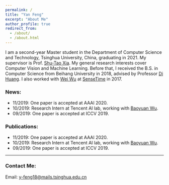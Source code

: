 ```yaml
---
permalink: /
title: "Yan Feng"
excerpt: "About Me"
author_profile: true
redirect_from: 
  - /about/
  - /about.html
---
```


I am a second-year Master student in the Department of Computer Science and Technology, Tsinghua University, China, graduating in 2021. My supervisor is Prof. <a href="https://scholar.google.com/citations?hl=zh-CN&user=koAXTXgAAAAJ" target="_blank">Shu-Tao Xia</a>. My general research interests cover Computer Vision and Machine Learning. Before that, I received the B.S. in Computer Science from Beihang University in 2018, advised by Professor <a href="http://irip.buaa.edu.cn/dihuang/" target="_blank">Di Huang</a>. I also worked with <a href="https://wuwei-ai.org/" target="_blank">Wei Wu</a> at <a href="https://www.sensetime.com/en/" target="_blank">SenseTime</a> in 2017.


<!-- I am a research fellow at the School of Computing and Information Systems, The University of Melbourne, where I obtained my PhD in 2019. I work closely with <a href="http://people.eng.unimelb.edu.au/baileyj/" target="_blank">Prof. James Bailey</a>. Prior to my PhD, I recieved my M.Eng. and B.Eng. from Tsinghua University and Jilin University successively. I have a broad interest in theory and applications of machine learning and deep learning.  -->

<!-- I am also very fortunate to have visited National Institute of Informatics, Japan invited by <a href="http://research.nii.ac.jp/~meh/" target="_blank">Prof. Michael E. Houle</a>, and RIKEN, Japan by <a href="https://bhanml.github.io/" target="_blank">Dr. Bo Han</a>, <a href="https://niug1984.github.io/" target="_blank">Dr. Gang Niu</a> and <a href="http://www.ms.k.u-tokyo.ac.jp/sugi/index.html" target="_blank">Prof. Masashi Sugiyama</a>. -->

<!-- collabarated with highly respected researchers including <a href="http://people.eng.unimelb.edu.au/baileyj/" target="_blank">Prof. James Bailey</a> (UniMelb), <a href="http://research.nii.ac.jp/~meh/" target="_blank">Prof. Michael E. Houle</a> (NII, Japan), <a href="https://people.eecs.berkeley.edu/~dawnsong/" target="_blank">Prof. Dawn Song</a> (UC, Berkeley), <a href="http://www.yugangjiang.info" target="_blank"> Prof. Yu-Gang Jiang</a> (Fudan University), <a href="http://www.crystal-boli.com/" target="_blank">A/Prof. Bo Li</a> (UIUC), <a href="https://people.eng.unimelb.edu.au/smonazam/" target="_blank">A/Prof. Sarah Erfani</a> (UniMelb), and <a href="https://sites.google.com/site/csyisenwang/" target="_blank">Dr. Yisen Wang</a> (Tsinghua University). -->

<!-- and <a href="https://scholar.google.com/citations?user=MjgOHPYAAAAJ&hl=en" target="_blank">Dr. Sudanthi Wijewickrema</a> (UniMelb). -->

### News:
  * 11/2019: One paper is accepted at AAAI 2020.
  * 10/2019: Research Intern at Tencent AI lab, working with <a href="https://sites.google.com/site/baoyuanwu2015/home" target="_blank">Baoyuan Wu</a>.
  * 09/2019: One paper is accepted at ICCV 2019.


### Publications:
  * 11/2019: One paper is accepted at AAAI 2020.
  * 10/2019: Research Intern at Tencent AI lab, working with <a href="https://sites.google.com/site/baoyuanwu2015/home" target="_blank">Baoyuan Wu</a>.
  * 09/2019: One paper is accepted at ICCV 2019.

<!-- ### Research Interests:
* Machine Learning
  * Secure/Robust/Explainable machine learning
  * Adversarial machine learning
  * Weakly supervised learning
  * Reinforcement learning
* Deep Learning and Security
  * Adversarial attack/defense
  * Backdoor attack/defense
  * Generative adverarial networks
  * Applications: object recognition, image inpainting, object detection, video recognition, automatic speech recognition
* Artifical Intelligence
  * Medical AI
  * Virtual reality surgery


### Professional Activities:
* Journal Reviewer:
	* Knowledge and Information Systems
	* IEEE Transactions on Industrial Informatics
  * Journal of Clinical Research
  * IEEE Robotics and Automation Letters

* Conference Reviewer: 
	* ICLR 2020, AAAI 2020, KDD 2019, NeurIPS 2019.

------
<span style="color:blue">
For PhD applicants: funded positions are available for 2020 in our group on adversarial machine learning research. Please directly contact</span> <a href="http://people.eng.unimelb.edu.au/baileyj/" target="_blank">Baoyuan Wu</a>.

<span style="color:blue">For Unimelb master students, contact me if you are familar with: 1) web skills such as js, node.js and html; and 2) machine/deep learning knowledge/tools such as pytorch, tensorflow, keras. (send me your academic transcript)</span> -->

------

### Contact Me:
Email: y-feng18@mails.tsinghua.edu.cn
